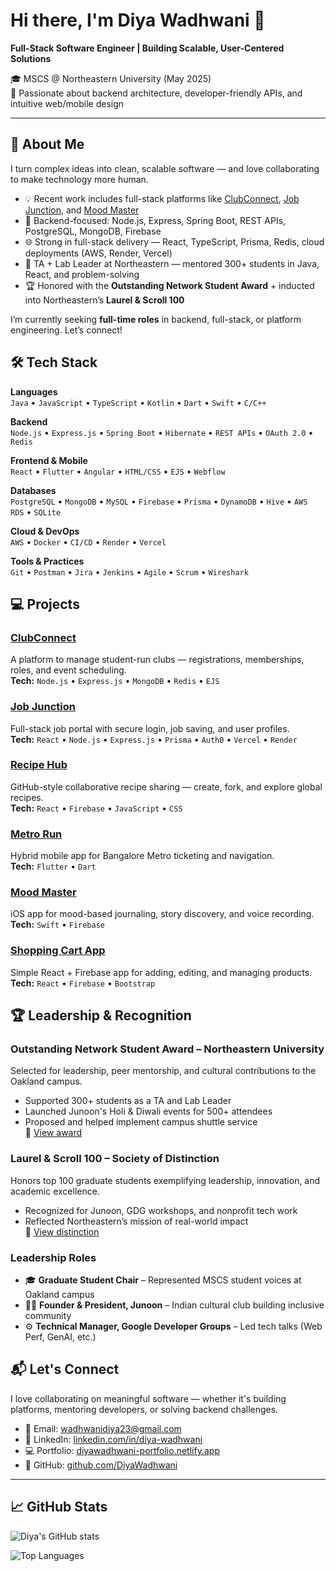 # Hi there, I'm Diya Wadhwani 👋  
**Full-Stack Software Engineer | Building Scalable, User-Centered Solutions**

🎓 MSCS @ Northeastern University (May 2025)  
🚀 Passionate about backend architecture, developer-friendly APIs, and intuitive web/mobile design

---

## 🔎 About Me

I turn complex ideas into clean, scalable software — and love collaborating to make technology more human.

- 💡 Recent work includes full-stack platforms like [ClubConnect](https://github.com/DiyaWadhwani/ClubConnect/tree/p2-mongo), [Job Junction](https://github.com/DiyaWadhwani/JobJunction), and [Mood Master](https://github.com/DiyaWadhwani/MoodMaster)
- 🔧 Backend-focused: Node.js, Express, Spring Boot, REST APIs, PostgreSQL, MongoDB, Firebase
- 🌐 Strong in full-stack delivery — React, TypeScript, Prisma, Redis, cloud deployments (AWS, Render, Vercel)
- 🧠 TA + Lab Leader at Northeastern — mentored 300+ students in Java, React, and problem-solving
- 🏆 Honored with the **Outstanding Network Student Award** + inducted into Northeastern’s **Laurel & Scroll 100**

I’m currently seeking **full-time roles** in backend, full-stack, or platform engineering. Let’s connect!

## 🛠 Tech Stack

**Languages**  
`Java` • `JavaScript` • `TypeScript` • `Kotlin` • `Dart` • `Swift` • `C/C++`

**Backend**  
`Node.js` • `Express.js` • `Spring Boot` • `Hibernate` • `REST APIs` • `OAuth 2.0` • `Redis`

**Frontend & Mobile**  
`React` • `Flutter` • `Angular` • `HTML/CSS` • `EJS` • `Webflow`

**Databases**  
`PostgreSQL` • `MongoDB` • `MySQL` • `Firebase` • `Prisma` • `DynamoDB` • `Hive` • `AWS RDS` • `SQLite`

**Cloud & DevOps**  
`AWS` • `Docker` • `CI/CD` • `Render` • `Vercel`

**Tools & Practices**  
`Git` • `Postman` • `Jira` • `Jenkins` • `Agile` • `Scrum` • `Wireshark`

## 💻 Projects

### [ClubConnect](https://github.com/DiyaWadhwani/ClubConnect/tree/p2-mongo)  
A platform to manage student-run clubs — registrations, memberships, roles, and event scheduling.  
**Tech:** `Node.js` • `Express.js` • `MongoDB` • `Redis` • `EJS`

### [Job Junction](https://github.com/DiyaWadhwani/JobJunction)  
Full-stack job portal with secure login, job saving, and user profiles.  
**Tech:** `React` • `Node.js` • `Express.js` • `Prisma` • `Auth0` • `Vercel` • `Render`

### [Recipe Hub](https://github.com/DiyaWadhwani/RecipeHub-FunctionalReact)  
GitHub-style collaborative recipe sharing — create, fork, and explore global recipes.  
**Tech:** `React` • `Firebase` • `JavaScript` • `CSS`

### [Metro Run](https://github.com/DiyaWadhwani/Flutter-MetroRunFinal)  
Hybrid mobile app for Bangalore Metro ticketing and navigation.  
**Tech:** `Flutter` • `Dart`

### [Mood Master](https://github.com/DiyaWadhwani/MoodMaster)  
iOS app for mood-based journaling, story discovery, and voice recording.  
**Tech:** `Swift` • `Firebase`

### [Shopping Cart App](https://github.com/DiyaWadhwani/ShoppingCartApplication-React)  
Simple React + Firebase app for adding, editing, and managing products.  
**Tech:** `React` • `Firebase` • `Bootstrap`

## 🏆 Leadership & Recognition

### Outstanding Network Student Award – Northeastern University  
Selected for leadership, peer mentorship, and cultural contributions to the Oakland campus.  
- Supported 300+ students as a TA and Lab Leader  
- Launched Junoon's Holi & Diwali events for 500+ attendees  
- Proposed and helped implement campus shuttle service  
🔗 [View award](https://outstandingawards.sites.northeastern.edu/2025-winners/)

### Laurel & Scroll 100 – Society of Distinction  
Honors top 100 graduate students exemplifying leadership, innovation, and academic excellence.  
- Recognized for Junoon, GDG workshops, and nonprofit tech work  
- Reflected Northeastern’s mission of real-world impact  
🔗 [View distinction](https://studentengagement.northeastern.edu/distinction/)

### Leadership Roles  
- 🎓 **Graduate Student Chair** – Represented MSCS student voices at Oakland campus  
- 🧑‍🎓 **Founder & President, Junoon** – Indian cultural club building inclusive community  
- ⚙️ **Technical Manager, Google Developer Groups** – Led tech talks (Web Perf, GenAI, etc.)

## 📬 Let's Connect

I love collaborating on meaningful software — whether it's building platforms, mentoring developers, or solving backend challenges.

- 💌 Email: [wadhwanidiya23@gmail.com](mailto:wadhwanidiya23@gmail.com)  
- 💼 LinkedIn: [linkedin.com/in/diya-wadhwani](https://www.linkedin.com/in/diya-wadhwani)  
- 💻 Portfolio: [diyawadhwani-portfolio.netlify.app](https://diyawadhwani-portfolio.netlify.app)  
- 🧠 GitHub: [github.com/DiyaWadhwani](https://github.com/DiyaWadhwani)

---

## 📈 GitHub Stats

<!-- Stats -->
![Diya's GitHub stats](https://github-readme-stats.vercel.app/api?username=DiyaWadhwani&show_icons=true&theme=default&hide_title=true)

<!-- Top languages -->
![Top Languages](https://github-readme-stats.vercel.app/api/top-langs/?username=DiyaWadhwani&layout=compact&hide=html,css&theme=default)
